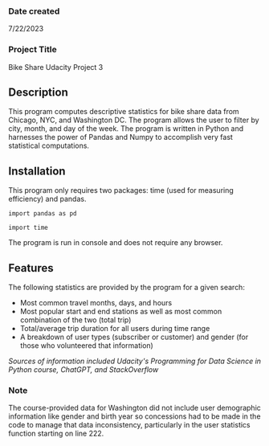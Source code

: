 ### Date created

7/22/2023

### Project Title

Bike Share Udacity Project 3

## Description

This program computes descriptive statistics for bike share data from Chicago, NYC, and Washington DC. The program allows the user to filter by city, month, and day of the week. The program is written in Python and harnesses the power of Pandas and Numpy to accomplish very fast statistical computations.

## Installation

This program only requires two packages: time (used for measuring efficiency) and pandas.

`import pandas as pd`

`import time`

The program is run in console and does not require any browser.

## Features

The following statistics are provided by the program for a given search:

- Most common travel months, days, and hours
- Most popular start and end stations as well as most common combination of the two (total trip)
- Total/average trip duration for all users during time range
- A breakdown of user types (subscriber or customer) and gender (for those who volunteered that information)

_Sources of information included Udacity's Programming for Data Science in Python course, ChatGPT, and StackOverflow_

### Note

The course-provided data for Washington did not include user demographic information like gender and birth year so concessions had to be made in the code to manage that data inconsistency, particularly in the user statistics function starting on line 222.
